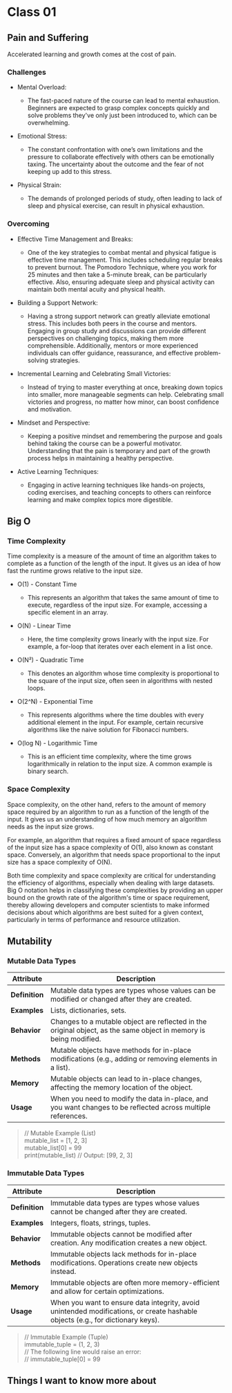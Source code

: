 # Class 01

## Pain and Suffering

Accelerated learning and growth comes at the cost of pain.

### Challenges

- Mental Overload:
  - The fast-paced nature of the course can lead to mental exhaustion. Beginners are expected to grasp complex concepts quickly and solve problems they've only just been introduced to, which can be overwhelming.

- Emotional Stress:
  - The constant confrontation with one’s own limitations and the pressure to collaborate effectively with others can be emotionally taxing. The uncertainty about the outcome and the fear of not keeping up add to this stress.

- Physical Strain:
  - The demands of prolonged periods of study, often leading to lack of sleep and physical exercise, can result in physical exhaustion.

### Overcoming

- Effective Time Management and Breaks:
  - One of the key strategies to combat mental and physical fatigue is effective time management. This includes scheduling regular breaks to prevent burnout. The Pomodoro Technique, where you work for 25 minutes and then take a 5-minute break, can be particularly effective. Also, ensuring adequate sleep and physical activity can maintain both mental acuity and physical health.

- Building a Support Network:
  - Having a strong support network can greatly alleviate emotional stress. This includes both peers in the course and mentors. Engaging in group study and discussions can provide different perspectives on challenging topics, making them more comprehensible. Additionally, mentors or more experienced individuals can offer guidance, reassurance, and effective problem-solving strategies.

- Incremental Learning and Celebrating Small Victories:
  - Instead of trying to master everything at once, breaking down topics into smaller, more manageable segments can help. Celebrating small victories and progress, no matter how minor, can boost confidence and motivation.

- Mindset and Perspective:
  - Keeping a positive mindset and remembering the purpose and goals behind taking the course can be a powerful motivator. Understanding that the pain is temporary and part of the growth process helps in maintaining a healthy perspective.

- Active Learning Techniques:
  - Engaging in active learning techniques like hands-on projects, coding exercises, and teaching concepts to others can reinforce learning and make complex topics more digestible.

## Big O

### Time Complexity

Time complexity is a measure of the amount of time an algorithm takes to complete as a function of the length of the input. It gives us an idea of how fast the runtime grows relative to the input size.

- O(1) - Constant Time
  - This represents an algorithm that takes the same amount of time to execute, regardless of the input size. For example, accessing a specific element in an array.

- O(N) - Linear Time
  - Here, the time complexity grows linearly with the input size. For example, a for-loop that iterates over each element in a list once.

- O(N²) - Quadratic Time
  - This denotes an algorithm whose time complexity is proportional to the square of the input size, often seen in algorithms with nested loops.

- O(2^N) - Exponential Time
  - This represents algorithms where the time doubles with every additional element in the input. For example, certain recursive algorithms like the naive solution for Fibonacci numbers.

- O(log N) - Logarithmic Time
  - This is an efficient time complexity, where the time grows logarithmically in relation to the input size. A common example is binary search.

### Space Complexity

Space complexity, on the other hand, refers to the amount of memory space required by an algorithm to run as a function of the length of the input. It gives us an understanding of how much memory an algorithm needs as the input size grows.

For example, an algorithm that requires a fixed amount of space regardless of the input size has a space complexity of O(1), also known as constant space. Conversely, an algorithm that needs space proportional to the input size has a space complexity of O(N).

Both time complexity and space complexity are critical for understanding the efficiency of algorithms, especially when dealing with large datasets. Big O notation helps in classifying these complexities by providing an upper bound on the growth rate of the algorithm's time or space requirement, thereby allowing developers and computer scientists to make informed decisions about which algorithms are best suited for a given context, particularly in terms of performance and resource utilization.

## Mutability

### Mutable Data Types

| Attribute | Description |
|-----------|-------------|
| **Definition** | Mutable data types are types whose values can be modified or changed after they are created. |
| **Examples** | Lists, dictionaries, sets. |
| **Behavior** | Changes to a mutable object are reflected in the original object, as the same object in memory is being modified. |
| **Methods** | Mutable objects have methods for in-place modifications (e.g., adding or removing elements in a list). |
| **Memory** | Mutable objects can lead to in-place changes, affecting the memory location of the object. |
| **Usage** | When you need to modify the data in-place, and you want changes to be reflected across multiple references. |

> // Mutable Example (List)  
> mutable_list = [1, 2, 3]  
> mutable_list[0] = 99  
> print(mutable_list)  // Output: [99, 2, 3]  

### Immutable Data Types

| Attribute | Description |
|-----------|-------------|
| **Definition** | Immutable data types are types whose values cannot be changed after they are created. |
| **Examples** | Integers, floats, strings, tuples. |
| **Behavior** | Immutable objects cannot be modified after creation. Any modification creates a new object. |
| **Methods** | Immutable objects lack methods for in-place modifications. Operations create new objects instead. |
| **Memory** | Immutable objects are often more memory-efficient and allow for certain optimizations. |
| **Usage** | When you want to ensure data integrity, avoid unintended modifications, or create hashable objects (e.g., for dictionary keys). |

> // Immutable Example (Tuple)  
> immutable_tuple = (1, 2, 3)  
> // The following line would raise an error:  
> // immutable_tuple[0] = 99  

## Things I want to know more about
